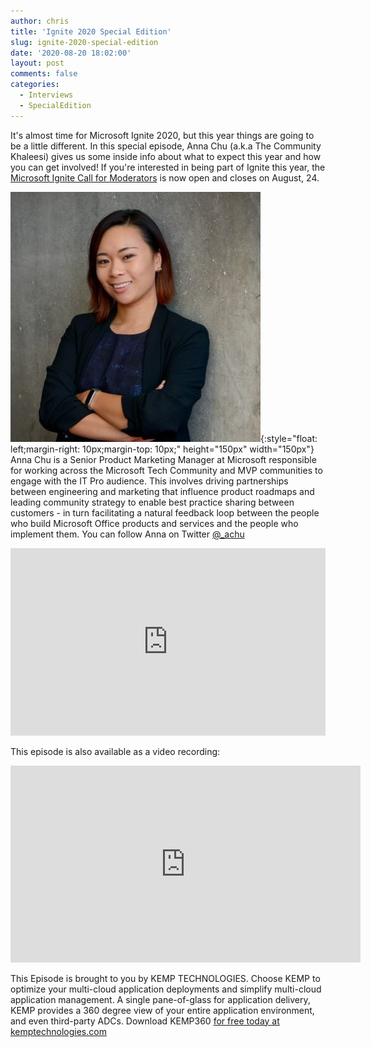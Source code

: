 ```yaml
---
author: chris
title: 'Ignite 2020 Special Edition'
slug: ignite-2020-special-edition
date: '2020-08-20 18:02:00'
layout: post
comments: false
categories:
  - Interviews
  - SpecialEdition
---
```


It's almost time for Microsoft Ignite 2020, but this year things are going to be a little different. In this special episode, Anna Chu (a.k.a The Community Khaleesi) gives us some inside info about what to expect this year and how you can get involved! If you're interested in being part of Ignite this year, the [Microsoft Ignite Call for Moderators](https://t.co/AQQQuTAOKl) is now open and closes on August, 24.

![Anna](/images/uploads/2018/10/anna_chu.jpg){:style="float: left;margin-right: 10px;margin-top: 10px;" height="150px" width="150px"} Anna Chu is a Senior Product Marketing Manager at Microsoft responsible for working across the Microsoft Tech Community and MVP communities to engage with the IT Pro audience. This involves driving partnerships between engineering and marketing that influence product roadmaps and leading community strategy to enable best practice sharing between customers - in turn facilitating a natural feedback loop between the people who build Microsoft Office products and services and the people who implement them. You can follow Anna on Twitter [@_achu](https://twitter.com/_achu)

<p><iframe width="100%" height="300" scrolling="no" frameborder="no" allow="autoplay" src="https://w.soundcloud.com/player/?url=https%3A//api.soundcloud.com/tracks/879324085&color=%23ff5500&auto_play=false&hide_related=false&show_comments=true&show_user=true&show_reposts=false&show_teaser=true&visual=true"></iframe></p>

This episode is also available as a video recording:

<p><iframe width="560" height="315" src="https://www.youtube.com/embed/zSUsk_HkKlA" frameborder="0" allow="accelerometer; autoplay; encrypted-media; gyroscope; picture-in-picture" allowfullscreen></iframe></p>

This Episode is brought to you by KEMP TECHNOLOGIES. Choose KEMP to optimize your multi-cloud application deployments and simplify multi-cloud application management. A single pane-of-glass for application delivery, KEMP provides a 360 degree view of your entire application environment, and even third-party ADCs. Download KEMP360 [for free today at kemptechnologies.com](https://kempte.ch/2MYXjew)
